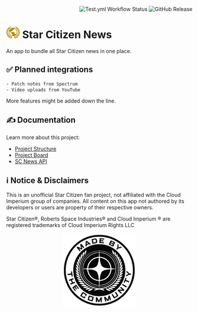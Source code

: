 <p align="right">
  <img alt="Test.yml Workflow Status" src="https://img.shields.io/github/actions/workflow/status/dalu-wins/sc-news/test.yml?label=test.yml">
  <img src="https://img.shields.io/github/v/release/dalu-wins/sc-news" alt="GitHub Release">
</p>

# <img src="assets/app_icon.svg" alt="App Icon" height="32"> Star Citizen News
An app to bundle all Star Citizen news in one place.

## ✅ Planned integrations

```
- Patch notes from Spectrum
- Video uploads from YouTube
```

More features might be added down the line.

## ✍ Documentation

Learn more about this project:
- [Project Structure](docs/structure.md)
- [Project Board](https://github.com/users/dalu-wins/projects/3/views/1)
- [SC News API](https://github.com/dalu-wins/sc-news-api)

## ℹ️ Notice & Disclaimers

This is an unofficial Star Citizen fan project, not affiliated with the Cloud Imperium group of
companies. All content on this app not authored by its developers or users are property of their
respective owners.

Star Citizen®, Roberts Space Industries® and Cloud Imperium ® are registered trademarks of Cloud
Imperium Rights LLC

<p align="center">
  <img src="assets/MadeByTheCommunity_White.png" alt="Made By The Community Banner" height="200">
</p>
